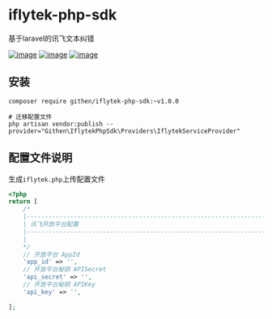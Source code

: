 # iflytek-php-sdk

基于laravel的讯飞文本纠错

[![image](https://img.shields.io/github/stars/jiaoyu-cn/iflytek-php-sdk)](https://github.com/jiaoyu-cn/iflytek-php-sdk/stargazers)
[![image](https://img.shields.io/github/forks/jiaoyu-cn/iflytek-php-sdk)](https://github.com/jiaoyu-cn/iflytek-php-sdk/network/members)
[![image](https://img.shields.io/github/issues/jiaoyu-cn/iflytek-php-sdk)](https://github.com/jiaoyu-cn/iflytek-php-sdk/issues)

## 安装

```shell
composer require githen/iflytek-php-sdk:~v1.0.0

# 迁移配置文件
php artisan vendor:publish --provider="Githen\IflytekPhpSdk\Providers\IflytekServiceProvider"
```

## 配置文件说明

生成`iflytek.php`上传配置文件

```php
<?php
return [
    /*
    |--------------------------------------------------------------------------
    | 讯飞开放平台配置
    |--------------------------------------------------------------------------
    |
    */
    // 开放平台 AppId
    'app_id' => '',
    // 开放平台秘钥 APISecret
    'api_secret' => '',
    // 开放平台秘钥 APIKey
    'api_key' => '',
    
];
```
